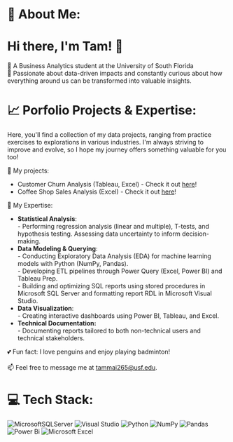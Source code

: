 # 💫 About Me:
# Hi there, I'm Tam! 👋 
🌱 A Business Analytics student at the University of South Florida 
<br> 🤔 Passionate about data-driven impacts and constantly curious about how everything around us can be transformed into valuable insights.

# 📈 Porfolio Projects & Expertise: 
Here, you'll find a collection of my data projects, ranging from practice exercises to explorations in various industries. 
I'm always striving to improve and evolve, so I hope my journey offers something valuable for you too!

🔭 My projects:
- Customer Churn Analysis (Tableau, Excel) - Check it out [here](https://github.com/tammai1610/Customer-Churn-Analysis-Tableau)!
- Coffee Shop Sales Analysis (Excel) - Check it out [here](https://github.com/tammai1610/Excel-Coffee-Shop-Sales)!

🔭 My Expertise:
- **Statistical Analysis**:
  <br> - Performing regression analysis (linear and multiple), T-tests, and hypothesis testing. Assessing data uncertainty to inform decision-making.
- **Data Modeling & Querying**:
  <br> - Conducting Exploratory Data Analysis (EDA) for machine learning models with Python (NumPy, Pandas).
  <br> - Developing ETL pipelines through Power Query (Excel, Power BI) and Tableau Prep.
  <br> - Building and optimizing SQL reports using stored procedures in Microsoft SQL Server and formatting report RDL in Microsoft Visual Studio.
- **Data Visualization**:
  <br> - Creating interactive dashboards using Power BI, Tableau, and Excel.
- **Technical Documentation:**
  <br> - Documenting reports tailored to both non-technical users and technical stakeholders.

💕 Fun fact: I love penguins and enjoy playing badminton!<br><br>📫 Feel free to message me at tammai265@usf.edu.<br>


# 💻 Tech Stack:
![MicrosoftSQLServer](https://img.shields.io/badge/Microsoft%20SQL%20Server-CC2927?style=for-the-badge&logo=microsoft%20sql%20server&logoColor=white) ![Visual Studio](https://img.shields.io/badge/Visual%20Studio-5C2D91.svg?style=for-the-badge&logo=visual-studio&logoColor=white) ![Python](https://img.shields.io/badge/python-3670A0?style=for-the-badge&logo=python&logoColor=ffdd54) ![NumPy](https://img.shields.io/badge/numpy-%23013243.svg?style=for-the-badge&logo=numpy&logoColor=white) ![Pandas](https://img.shields.io/badge/pandas-%23150458.svg?style=for-the-badge&logo=pandas&logoColor=white) ![Power Bi](https://img.shields.io/badge/power_bi-F2C811?style=for-the-badge&logo=powerbi&logoColor=black) ![Microsoft Excel](https://img.shields.io/badge/Microsoft_Excel-217346?style=for-the-badge&logo=microsoft-excel&logoColor=white)
